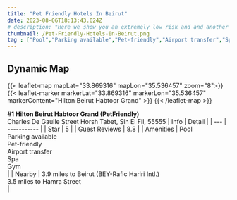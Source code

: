 ```yaml
---
title: "Pet Friendly Hotels In Beirut"
date: 2023-08-06T18:13:43.024Z
# description: "Here we show you an extremely low risk and and another medium risk approach to earn passive income "
thumbnail: /Pet-Friendly-Hotels-In-Beirut.png
tag : ["Pool","Parking available","Pet-friendly","Airport transfer","Spa","Gym"]
---
```


## Dynamic Map
{{< leaflet-map  mapLat="33.869316" mapLon="35.536457" zoom="8">}}
    {{< leaflet-marker markerLat="33.869316" markerLon="35.536457" markerContent="Hilton Beirut Habtoor Grand" >}}
{{< /leaflet-map >}}


**#1 Hilton Beirut Habtoor Grand (PetFriendly)**<br>Charles De Gaulle Street Horsh Tabet, Sin El Fil, 55555
| Info | Detail |
| --- | ----------- |
| Star | 5 |
| Guest Reviews | 8.8 |
| Amenities | Pool<br>Parking available<br>Pet-friendly<br>Airport transfer<br>Spa<br>Gym<br> |
| Nearby | 3.9 miles to Beirut (BEY-Rafic Hariri Intl.)<br>3.5 miles to Hamra Street<br> |

